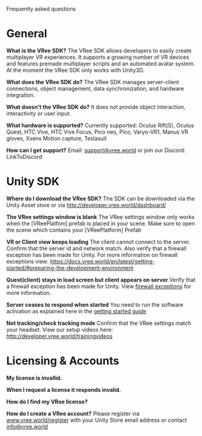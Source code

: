 Frequently asked questions

# General
__What is the VRee SDK?__
The VRee SDK allows developers to easily create multiplayer VR experiences. It supports a growing number of VR devices and features premade multiplayer scripts and an automated avatar system. At the moment the VRee SDK only works with Unity3D.

__What does the VRee SDK do?__
The VRee SDK manages server-client connections, object management, data synchronization, and hardware integration.

__What doesn't the VRee SDK do?__
It does not provide object interaction, interactivity or user input. 

__What hardware is supported?__
Currently supported: Oculus Rift(S), Oculus Quest, HTC Vive, HTC Vive Focus, Pico neo, Pico, Varyo-VR1, Manus VR gloves, Xsens Motion capture, Teslasuit 

__How can I get support?__
Email: support@vree.world or join our Discord: LinkToDiscord

# Unity SDK
__Where do I download the VRee SDK?__
The SDK can be downloaded via the Unity Asset store or via http://developer.vree.world/dashboard/ 

__The VRee settings window is blank__
The VRee settings window only works when the [VReePlatfom] prefab is placed in your scene. Make sure to open the scene which contains your [VReePlatform] Prefab

__VR or Client view keeps loading__
The client cannot connect to the server. Confirm that the server id and network match. Also verify that a firewall exception has been made for Unity. For more information on firewall exceptions view: https://docs.vree.world/en/latest/getting-started/#preparing-the-development-environment

__Quest(client) stays in load screen but client appears on server__
Verify that a firewall exception has been made for Unity. View [firewall exceptions](https://docs.vree.world/en/latest/getting-started/#preparing-the-development-environment) for more information.

__Server ceases to respond when started__
You need to run the software activation as explained here in the [getting started guide](https://docs.vree.world/en/latest/getting-started/#downloading-and-importing-the-sdk)

__Not tracking/check tracking mode__
Confirm that the VRee settings match your headset. View our setup videos here: http://developer.vree.world/trainingvideos

# Licensing & Accounts
__My license is invallid.__

__When I request a license it responds invalid.__

__How do I find my VRee license?__

__How do I create a VRee account?__ 
Please register via www.vree.world/register with your Unity Store email address or contact info@vree.world
